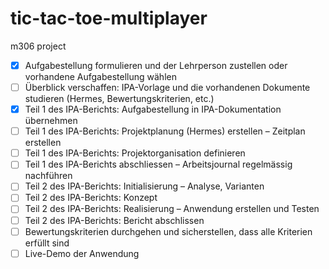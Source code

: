 # tic-tac-toe-multiplayer
m306 project


- [x] Aufgabestellung formulieren und der Lehrperson zustellen oder vorhandene Aufgabestellung wählen
- [ ] Überblick verschaffen: IPA-Vorlage und die vorhandenen Dokumente studieren (Hermes, Bewertungskriterien, etc.)
- [x] Teil 1 des IPA-Berichts: Aufgabestellung in IPA-Dokumentation übernehmen
- [ ] Teil 1 des IPA-Berichts: Projektplanung (Hermes) erstellen – Zeitplan erstellen
- [ ] Teil 1 des IPA-Berichts: Projektorganisation definieren
- [ ] Teil 1 des IPA-Berichts abschliessen – Arbeitsjournal regelmässig nachführen
- [ ] Teil 2 des IPA-Berichts: Initialisierung – Analyse, Varianten
- [ ] Teil 2 des IPA-Berichts: Konzept
- [ ] Teil 2 des IPA-Berichts: Realisierung – Anwendung erstellen und Testen
- [ ] Teil 2 des IPA-Berichts: Bericht abschlissen
- [ ] Bewertungskriterien durchgehen und sicherstellen, dass alle Kriterien erfüllt sind
- [ ] Live-Demo der Anwendung
